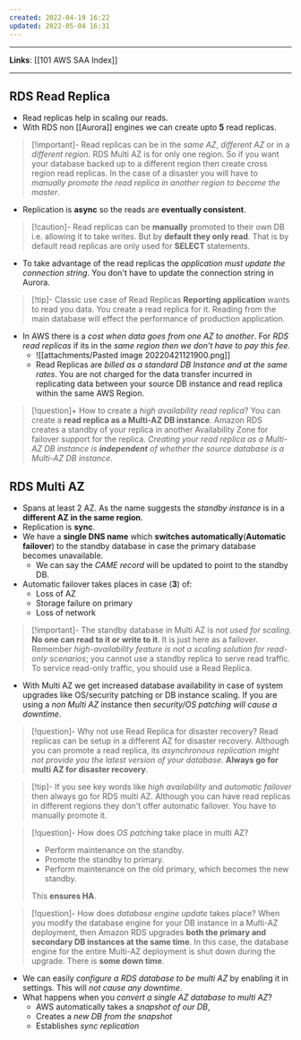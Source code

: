 ```yaml
---
created: 2022-04-19 16:22
updated: 2022-05-04 16:31
---
```

---
**Links**: [[101 AWS SAA Index]]

---

## RDS Read Replica
- Read replicas help in scaling our reads.
- With RDS non [[Aurora]] engines we can create upto **5** read replicas.

> [!important]- Read replicas can be in the *same AZ*, *different AZ* or in a *different region*.
> RDS Multi AZ is for only one region. So if you want your database backed up to a different region then create cross region read replicas. In the case of a disaster you will have to *manually promote the read replica in another region to become the master*.

- Replication is **async** so the reads are **eventually consistent**.

> [!caution]- Read replicas can be **manually** promoted to their own DB i.e. allowing it to take writes. But by **default they only read**.
> That is by default read replicas are only used for **SELECT** statements.

- To take advantage of the read replicas the *application must update the connection string*. You don't have to update the connection string in Aurora.

> [!tip]- Classic use case of Read Replicas
> **Reporting application** wants to read you data. You create a read replica for it. Reading from the main database will effect the performance of production application.

- In AWS there is a *cost when data goes from one AZ to another*. For *RDS read replicas* if its in the *same region then we don’t have to pay this fee*.
	- ![[attachments/Pasted image 20220421121900.png]]
	- Read Replicas are *billed as a standard DB Instance and at the same rates*. You are not charged for the data transfer incurred in replicating data between your source DB instance and read replica within the same AWS Region.

> [!question]+ How to create a *high availability read replica*?
> You can create a **read replica as a Multi-AZ DB instance**. Amazon RDS creates a standby of your replica in another Availability Zone for failover support for the replica. *Creating your read replica as a Multi-AZ DB instance is **independent** of whether the source database is a Multi-AZ DB instance*.

## RDS Multi AZ
- Spans at least 2 AZ. As the name suggests the *standby instance* is in a **different AZ in the same region**.
- Replication is **sync**.
- We have a **single DNS name** which **switches automatically**(**Automatic failover**) to the standby database in case the primary database becomes unavailable. 
	- We can say the *CAME record* will be updated to point to the standby DB.
- Automatic failover takes places in case (**3**) of: 
	- Loss of AZ
	- Storage failure on primary 
	- Loss of network

> [!important]- The standby database in Multi AZ is *not used for scaling*. **No one can read to it or write to it**. It is just here as a failover.
> Remember *high-availability feature is not a scaling solution for read-only scenarios*; you cannot use a standby replica to serve read traffic. To service read-only traffic, you should use a Read Replica.

- With Multi AZ we get increased database availability in case of system upgrades like OS/security patching or DB instance scaling. If you are using a *non Multi AZ* instance then *security/OS patching will cause a downtime*.

> [!question]- Why not use Read Replica for disaster recovery?
> Read replicas can be setup in a different AZ for disaster recovery. Although you can promote a read replica, its *asynchronous replication might not provide you the latest version of your database*. **Always go for multi AZ for disaster recovery**.

> [!tip]- If you see key words like *high availability* and *automatic failover* then always go for RDS multi AZ. 
> Although you can have read replicas in different regions they don't offer automatic failover. You have to manually promote it.

> [!question]- How does *OS patching* take place in multi AZ?
> - Perform maintenance on the standby.
> - Promote the standby to primary.
> - Perform maintenance on the old primary, which becomes the new standby.
> 
> This **ensures HA**. 

> [!question]- How does *database engine update* takes place?
> When you modify the database engine for your DB instance in a Multi-AZ deployment, then Amazon RDS upgrades **both the primary and secondary DB instances at the same time**. In this case, the database engine for the entire Multi-AZ deployment is shut down during the upgrade.
> There is **some down time**.

- We can easily *configure a RDS database to be multi AZ* by enabling it in settings. This will *not cause any downtime*.
- What happens when you *convert a single AZ database to multi AZ*?
	- AWS automatically takes a *snapshot of our DB*, 
	- Creates a *new DB from the snapshot* 
	- Establishes *sync replication*